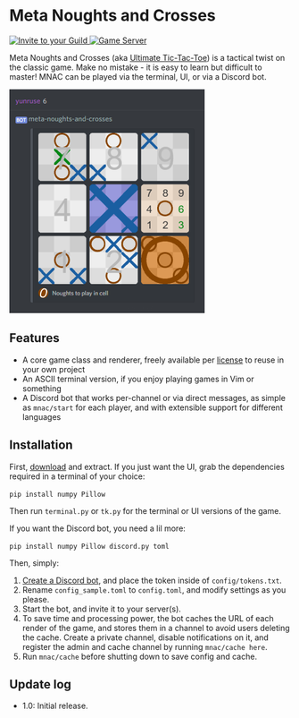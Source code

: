 # Meta Noughts and Crosses

<a href="https://discordapp.com/oauth2/authorize?client_id=446046704039624715&scope=bot">
<img src="https://img.shields.io/badge/Add%20to%20your-Discord-9399ff.svg" alt="Invite to your Guild">
</a>
<a href="https://discord.gg/YRfvhP2">
<img src="https://discordapp.com/api/guilds/443859304710144000/widget.png" alt="Game Server">
</a>

Meta Noughts and Crosses (aka [Ultimate Tic-Tac-Toe](wiki)) is a tactical twist on the classic game. Make no mistake - it is easy to learn but difficult to master! MNAC can be played via the terminal, UI, or via a Discord bot.

![A screenshot of the Discord bot. A player types in '6', and the bot responds with an image of the game.](assets/screenshot_discord.png)

## Features

- A core game class and renderer, freely available per [license] to reuse in your own project
- An ASCII terminal version, if you enjoy playing games in Vim or something
- A Discord bot that works per-channel or via direct messages, as simple as `mnac/start` for each player, and with extensible support for different languages

## Installation

First, [download] and extract. If you just want the UI, grab the dependencies required in a terminal of your choice:

`pip install numpy Pillow`

Then run `terminal.py` or `tk.py` for the terminal or UI versions of the game.

If you want the Discord bot, you need a lil more:

`pip install numpy Pillow discord.py toml`

Then, simply:

1. [Create a Discord bot](API), and place the token inside of `config/tokens.txt`.
2. Rename `config_sample.toml` to `config.toml`, and modify settings as you please.
3. Start the bot, and invite it to your server(s).
4. To save time and processing power, the bot caches the URL of each render of the game, and stores them in a channel to avoid users deleting the cache. Create a private channel, disable notifications on it, and register the admin and cache channel by running `mnac/cache here`.
5. Run `mnac/cache` before shutting down to save config and cache.

## Update log
- 1.0: Initial release.

[wiki]: https://en.wikipedia.org/wiki/Ultimate_tic-tac-toe
[license]: license.txt
[download]: https://github.com/yunruse/MNAC/archive/master.zip
[API]: https://discordapp.com/developers/applications/me